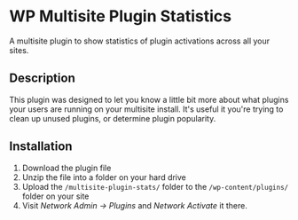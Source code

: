 WP Multisite Plugin Statistics
================================

A multisite plugin to show statistics of plugin activations across all your sites. 

Description
-----------

This plugin was designed to let you know a little bit more about what plugins your users are running on your multisite install. It's useful it you're trying to clean up unused plugins, or determine plugin popularity. 

Installation
------------

1.  Download the plugin file
1.  Unzip the file into a folder on your hard drive
1.  Upload the `/multisite-plugin-stats/` folder to the `/wp-content/plugins/` folder on your site
1.  Visit *Network Admin -> Plugins* and *Network Activate* it there.



